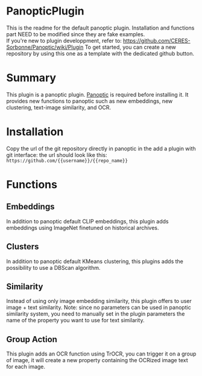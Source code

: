 # PanopticPlugin

This is the readme for the default panoptic plugin.
Installation and functions part NEED to be modified since they are fake examples.
<br>
If you're new to plugin developpment, refer to: https://github.com/CERES-Sorbonne/Panoptic/wiki/Plugin
To get started, you can create a new repository by using this one as a template with the dedicated github button.

# Summary

This plugin is a panoptic plugin. [Panoptic](https://github.com/CERES-Sorbonne/Panoptic) is required before installing it. 
It provides new functions to panoptic such as new embeddings, new clustering, text-image similarity, and OCR.
<br>


# Installation

Copy the url of the git repository directly in panoptic in the add a plugin with git interface: the url should look like this: `https://github.com/{{username}}/{{repo_name}}`

# Functions

## Embeddings
In addition to panoptic default CLIP embeddings, this plugin adds embeddings using ImageNet finetuned on historical archives.

## Clusters
In addition to panoptic default KMeans clustering, this plugins adds the possibility to use a DBScan algorithm.

## Similarity
Instead of using only image embedding similarity, this plugin offers to user image + text similarity. Note: since no parameters can be used in panoptic similarity system, you need to manually set in the plugin parameters the name of the property you want to use for text similarity.

## Group Action
This plugin adds an OCR function using TrOCR, you can trigger it on a group of image, it will create a new property containing the OCRized image text for each image.
